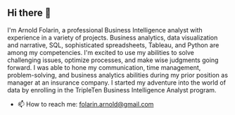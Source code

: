 ## Hi there 👋

I'm Arnold Folarin,  a professional Business Intelligence analyst with experience in a variety of projects. Business analytics, data visualization and narrative, SQL, sophisticated spreadsheets, Tableau, and Python are among my competencies. I'm excited to use my abilities to solve challenging issues, optimize processes, and make wise judgments going forward.  I was able to hone my communication, time management, problem-solving, and business analytics abilities during my prior position as manager at an insurance company. I started my adventure into the world of data by enrolling in the TripleTen Business Intelligence Analyst program.

- 📫 How to reach me: folarin.arnold@gmail.com
